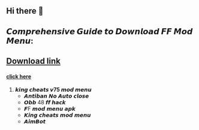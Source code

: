 ## Hi there 👋

## 𝘾𝙤𝙢𝙥𝙧𝙚𝙝𝙚𝙣𝙨𝙞𝙫𝙚 𝙂𝙪𝙞𝙙𝙚 𝙩𝙤 𝘿𝙤𝙬𝙣𝙡𝙤𝙖𝙙 𝙁𝙁 𝙈𝙤𝙙 𝙈𝙚𝙣𝙪:
##           [Download link](https://shortxlinks.in/FFhack)
#### [click here](https://www.learned.lovestoblog.com/hypic-ai-photo-editor-mod-apk-official-app/appmodz)

1. **𝙠𝙞𝙣𝙜 𝙘𝙝𝙚𝙖𝙩𝙨 𝙫75 𝙢𝙤𝙙 𝙢𝙚𝙣𝙪**
   - 𝘼𝙣𝙩𝙞𝙗𝙖𝙣 𝙉𝙤 𝘼𝙪𝙩𝙤 𝙘𝙡𝙤𝙨𝙚
   - 𝙊𝙗𝙗 48 𝙛𝙛 𝙝𝙖𝙘𝙠
   - 𝙁F 𝙢𝙤𝙙 𝙢𝙚𝙣𝙪 𝙖𝙥𝙠
   - 𝙆𝙞𝙣𝙜 𝙘𝙝𝙚𝙖𝙩𝙨 𝙢𝙤𝙙 𝙢𝙚𝙣𝙪
   - 𝘼𝙞𝙢𝘽𝙤𝙩
